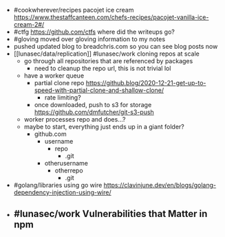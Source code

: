 - #cookwherever/recipes pacojet ice cream https://www.thestaffcanteen.com/chefs-recipes/pacojet-vanilla-ice-cream-2#/
- #ctfg https://github.com/ctfs where did the writeups go?
- #gloving moved over gloving information to my notes
- pushed updated blog to breadchris.com so you can see blog posts now
- [[lunasec/data/replication]] #lunasec/work cloning repos at scale
	- go through all repositories that are referenced by packages
		- need to cleanup the repo url, this is not trivial lol
	- have a worker queue
		- partial clone repo https://github.blog/2020-12-21-get-up-to-speed-with-partial-clone-and-shallow-clone/
			- rate limiting?
		- once downloaded, push to s3 for storage https://github.com/dmfutcher/git-s3-push
	- worker processes repo and does...?
	- maybe to start, everything just ends up in a giant folder?
		- github.com
			- username
				- repo
					- .git
			- otherusername
				- otherrepo
					- .git
- #golang/libraries using go wire https://clavinjune.dev/en/blogs/golang-dependency-injection-using-wire/
- #lunasec/work Vulnerabilities that Matter in npm
	-
